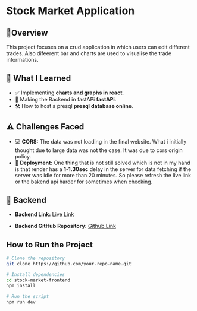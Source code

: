 # Stock Market Application

## 📖Overview

This project focuses on a crud application in which users can edit different trades. Also difeerent bar and charts are used to visualise the trade informations.

## 🚀 What I Learned

- ✅ Implementing **charts and graphs in react**.
- 🎯 Making the Backend in fastAPi **fastAPi**.
- 🛠 How to host a presql **presql database online**.

## ⚠️ Challenges Faced

- 💻 **CORS:** The data was not loading in the final website. What i initially thought due to large data was not the case. It was due to cors origin policy.
- 🧹 **Deployment:** One thing that is not still solved which is not in my hand is that render has a **1-1.30sec** delay in the server for data fetching if the server was idle for more than 20 minutes. So please refresh the live link or the bakend api harder for sometimes when checking.


## 🚀 Backend

- **Backend Link:** [Live Link]([[#](https://stock-market-backend-fpzz.onrender.com/stocks)](https://stock-market-backend-fpzz.onrender.com/stocks))  
  

- **Backend GitHub Repository:** [Github Link]([[#](https://github.com/eidmum31/stock-market-backend)](https://github.com/eidmum31/stock-market-backend))  
  

## How to Run the Project

```bash
# Clone the repository
git clone https://github.com/your-repo-name.git

# Install dependencies
cd stock-market-frontend
npm install

# Run the script
npm run dev
```
